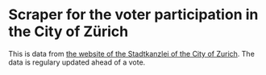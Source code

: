 Scraper for the voter participation in the City of Zürich
==========================================================

This is data from [the website of the Stadtkanzlei of the City of Zurich](https://www.stadt-zuerich.ch/portal/de/index/politik_u_recht/abstimmungen_u_wahlen/aktuell/stand-stimmbeteiligung.html).
The data is regulary updated ahead of a vote.
